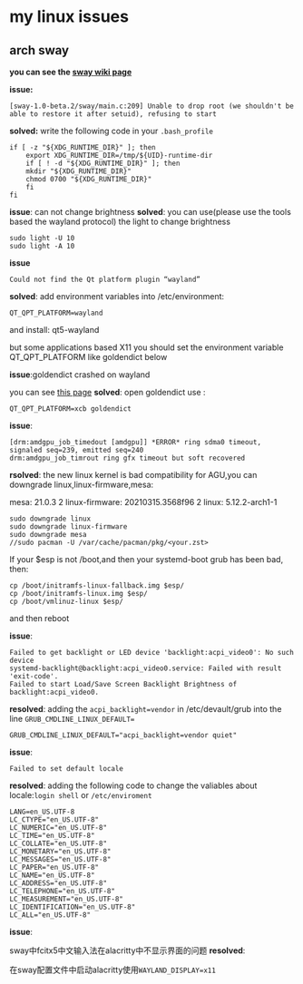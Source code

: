 # my linux issues

## arch sway

**you can see the [sway wiki page](https://github.com/swaywm/sway/wiki)**

**issue:**
```
[sway-1.0-beta.2/sway/main.c:209] Unable to drop root (we shouldn't be able to restore it after setuid), refusing to start
```
**solved:**
write the following code in your `.bash_profile`
```
if [ -z "${XDG_RUNTIME_DIR}" ]; then
    export XDG_RUNTIME_DIR=/tmp/${UID}-runtime-dir
    if [ ! -d "${XDG_RUNTIME_DIR}" ]; then
    mkdir "${XDG_RUNTIME_DIR}"
    chmod 0700 "${XDG_RUNTIME_DIR}"
    fi
fi
```

**issue**:
can not change brightness
**solved**:
you can use(please use the tools based the wayland protocol) the light to change brightness
```
sudo light -U 10
sudo light -A 10
```

**issue**
```
Could not find the Qt platform plugin “wayland”
```
**solved**:
add environment variables into /etc/environment:
```
QT_QPT_PLATFORM=wayland
```
and install:
qt5-wayland

but some applications based X11 you should set the environment variable QT_QPT_PLATFORM like goldendict below

**issue**:goldendict crashed on wayland

you can see [this page](https://wiki.archlinux.org/title/Wayland#Qt)
**solved**:
open goldendict use :
```
QT_QPT_PLATFORM=xcb goldendict
```

**issue**:
```
[drm:amdgpu_job_timedout [amdgpu]] *ERROR* ring sdma0 timeout, signaled seq=239, emitted seq=240
drm:amdgpu_job_timrout ring gfx timeout but soft recovered
```
**rsolved**:
the new linux kernel is bad compatibility for AGU,you can downgrade linux,linux-firmware,mesa:

mesa: 21.0.3 2
linux-firmware: 20210315.3568f96  2
linux: 5.12.2-arch1-1
```
sudo downgrade linux
sudo downgrade linux-firmware
sudo downgrade mesa
//sudo pacman -U /var/cache/pacman/pkg/<your.zst>
```
If your $esp is not /boot,and then your systemd-boot grub has been bad, then:
```
cp /boot/initramfs-linux-fallback.img $esp/
cp /boot/initramfs-linux.img $esp/
cp /boot/vmlinuz-linux $esp/
```

and then reboot

**issue**:
```
Failed to get backlight or LED device 'backlight:acpi_video0': No such device
systemd-backlight@backlight:acpi_video0.service: Failed with result 'exit-code'.
Failed to start Load/Save Screen Backlight Brightness of backlight:acpi_video0.
```
**resolved**:
adding the `acpi_backlight=vendor` in /etc/devault/grub into the line `GRUB_CMDLINE_LINUX_DEFAULT=`
```
GRUB_CMDLINE_LINUX_DEFAULT="acpi_backlight=vendor quiet"
```

**issue**:
```
Failed to set default locale
```
**resolved**:
adding the following code to change the valiables about locale:`login shell` or `/etc/enviroment`
```
LANG=en_US.UTF-8
LC_CTYPE="en_US.UTF-8"
LC_NUMERIC="en_US.UTF-8"
LC_TIME="en_US.UTF-8"
LC_COLLATE="en_US.UTF-8"
LC_MONETARY="en_US.UTF-8"
LC_MESSAGES="en_US.UTF-8"
LC_PAPER="en_US.UTF-8"
LC_NAME="en_US.UTF-8"
LC_ADDRESS="en_US.UTF-8"
LC_TELEPHONE="en_US.UTF-8"
LC_MEASUREMENT="en_US.UTF-8"
LC_IDENTIFICATION="en_US.UTF-8"
LC_ALL="en_US.UTF-8"
```
**issue**:

sway中fcitx5中文输入法在alacritty中不显示界面的问题
**resolved**:

在sway配置文件中启动alacritty使用`WAYLAND_DISPLAY=x11`

